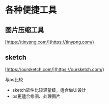 # 各种便捷工具

## 图片压缩工具

[https://tinypng.com/](https://tinypng.com/)

## sketch
[https://oursketch.com/](https://oursketch.com/)

与ps比较
* sketch软件比较轻量级，适合做UI设计
* ps更适合修图、处理图片
